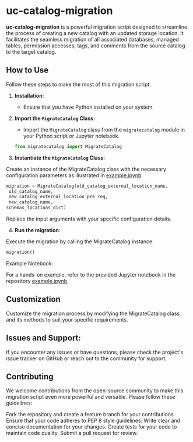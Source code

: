 # uc-catalog-migration

**uc-catalog-migration** is a powerful migration script designed to streamline the process of creating a new catalog with an updated storage location. It facilitates the seamless migration of all associated databases, managed tables, permission accesses, tags, and comments from the source catalog to the target catalog.

## How to Use

Follow these steps to make the most of this migration script:

1. **Installation**:
   - Ensure that you have Python installed on your system.

2. **Import the `MigrateCatalog` Class**:
   - Import the `MigrateCatalog` class from the `migratecatalog` module in your Python script or Jupyter notebook.

   ```python
   from migratecatalog import MigrateCatalog
   ```
   

   
3. **Instantiate the `MigrateCatalog` Class**:

Create an instance of the MigrateCatalog class with the necessary configuration parameters as illustrated in [example.ipynb](https://github.com/esiol-db/uc-catalog-migration/blob/main/example.ipynb)

   ```python
   migration = MigrateCatalog(old_catalog_external_location_name,
    old_catalog_name,
    new_catalog_external_location_pre_req,
    new_catalog_name,
   schemas_locations_dict)
   ```
Replace the input arguments with your specific configuration details.

4. **Run the migration**:

Execute the migration by calling the MigrateCatalog instance.

```python
migration()
```

Example Notebook:

For a hands-on example, refer to the provided Jupyter notebook in the repository [example.ipynb](https://github.com/esiol-db/uc-catalog-migration/blob/main/example.ipynb).

## Customization
Customize the migration process by modifying the MigrateCatalog class and its methods to suit your specific requirements.

## Issues and Support:

If you encounter any issues or have questions, please check the project's issue tracker on GitHub or reach out to the community for support.

## Contributing
We welcome contributions from the open-source community to make this migration script even more powerful and versatile. Please follow these guidelines:

Fork the repository and create a feature branch for your contributions.
Ensure that your code adheres to PEP 8 style guidelines.
Write clear and concise documentation for your changes.
Create tests for your code to maintain code quality.
Submit a pull request for review.
